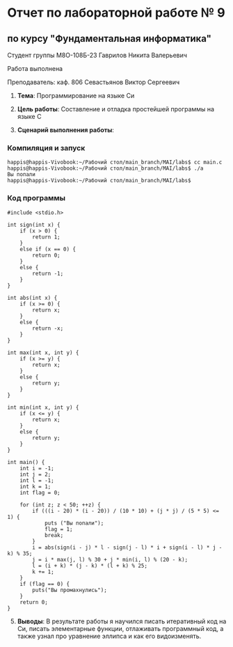 # Отчет по лабораторной работе № 9
## по курсу "Фундаментальная информатика"

Студент группы M8О-108Б-23 Гаврилов Никита Валерьевич

Работа выполнена 

Преподаватель: каф. 806 Севастьянов Виктор Сергеевич

1. **Тема**: Программирование на языке Си
2. **Цель работы**: Составление и отладка простейшей программы на языке С

4. **Сценарий выполнения работы**:

### Компиляция и запуск
```
happis@happis-Vivobook:~/Рабочий стол/main_branch/MAI/labs$ cc main.c
happis@happis-Vivobook:~/Рабочий стол/main_branch/MAI/labs$ ./a
Вы попали
happis@happis-Vivobook:~/Рабочий стол/main_branch/MAI/labs$ 
```
### Код программы
```
#include <stdio.h>

int sign(int x) {
    if (x > 0) {
        return 1;
    }
    else if (x == 0) {
        return 0;
    }
    else {
        return -1;
    }
}

int abs(int x) {
    if (x >= 0) {
        return x;
    }
    else {
        return -x;
    }
}

int max(int x, int y) {
    if (x >= y) {
        return x;
    }
    else {
        return y;
    }
}

int min(int x, int y) {
    if (x <= y) {
        return x;
    }
    else {
        return y;
    }
}

int main() {
    int i = -1;
    int j = 2;
    int l = -1;
    int k = 1;
    int flag = 0;

    for (int z; z < 50; ++z) {
        if (((i - 20) * (i - 20)) / (10 * 10) + (j * j) / (5 * 5) <= 1) {
            puts ("Вы попали");
            flag = 1;
            break;
        }
        i = abs(sign(i - j) * l - sign(j - l) * i + sign(i - l) * j - k) % 35;
        j = i * max(j, l) % 30 + j * min(i, l) % (20 - k);
        l = (i + k) * (j - k) * (l + k) % 25;
        k += 1;
    }
    if (flag == 0) {
        puts("Вы промахнулись");
    }
    return 0;
}
```

5. **Выводы**:
  В результате работы я научился писать итеративный код на Си, писать элементарные функции, отлаживать программный код, а также узнал про уравнение эллипса и как его видоизменять. 
